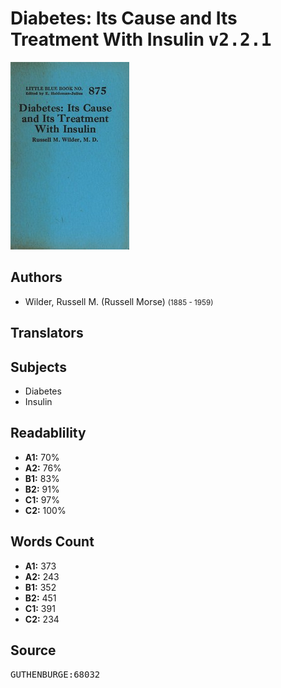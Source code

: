 # Diabetes: Its Cause and Its Treatment With Insulin <kbd>v2.2.1</kbd>

![](./cover.medium.jpg "")

## Authors


 - Wilder, Russell M. (Russell Morse) <small>(1885 - 1959)</small>

## Translators



## Subjects


 - Diabetes
 - Insulin

## Readablility


 - **A1:** 70%
 - **A2:** 76%
 - **B1:** 83%
 - **B2:** 91%
 - **C1:** 97%
 - **C2:** 100%

## Words Count


 - **A1:** 373
 - **A2:** 243
 - **B1:** 352
 - **B2:** 451
 - **C1:** 391
 - **C2:** 234

## Source


<kbd>GUTHENBURGE:68032</kbd>
